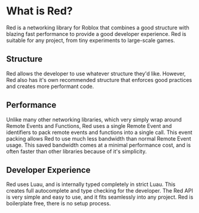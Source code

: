 # What is Red?

Red is a networking library for Roblox that combines a good structure with blazing fast performance to provide a good developer experience. Red is suitable for any project, from tiny experiments to large-scale games.

## Structure

Red allows the developer to use whatever structure they'd like. However, Red also has it's own recommended structure that enforces good practices and creates more performant code.

## Performance

Unlike many other networking libraries, which very simply wrap around Remote Events and Functions, Red uses a single Remote Event and identifiers to pack remote events and functions into a single call. This event packing allows Red to use much less bandwidth than normal Remote Event usage. This saved bandwidth comes at a minimal performance cost, and is often faster than other libraries because of it's simplicity.

## Developer Experience

Red uses Luau, and is internally typed completely in strict Luau. This creates full autocomplete and type checking for the developer. The Red API is very simple and easy to use, and it fits seamlessly into any project. Red is boilerplate free, there is no setup process.
